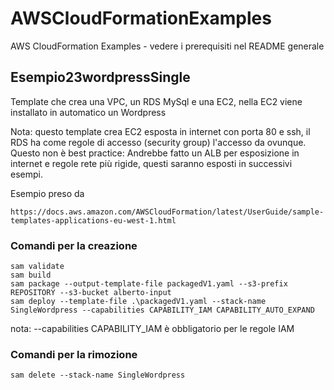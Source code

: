 # AWSCloudFormationExamples
AWS CloudFormation Examples - vedere i prerequisiti nel README generale

## Esempio23wordpressSingle
Template che crea una VPC, un RDS MySql e una EC2, nella EC2 viene installato in automatico un Wordpress


Nota: questo template crea EC2 esposta in internet con porta 80 e ssh, 
il RDS ha come regole di accesso (security group) l'accesso da ovunque.
Questo non è best practice: Andrebbe fatto un ALB per esposizione in internet e regole rete più rigide, questi saranno esposti in successivi esempi.


Esempio preso da
```
https://docs.aws.amazon.com/AWSCloudFormation/latest/UserGuide/sample-templates-applications-eu-west-1.html
```

### Comandi per la creazione

```
sam validate
sam build
sam package --output-template-file packagedV1.yaml --s3-prefix REPOSITORY --s3-bucket alberto-input
sam deploy --template-file .\packagedV1.yaml --stack-name SingleWordpress --capabilities CAPABILITY_IAM CAPABILITY_AUTO_EXPAND 

```
nota: --capabilities CAPABILITY_IAM è obbligatorio per le regole IAM

### Comandi per la rimozione

```
sam delete --stack-name SingleWordpress
``` 

